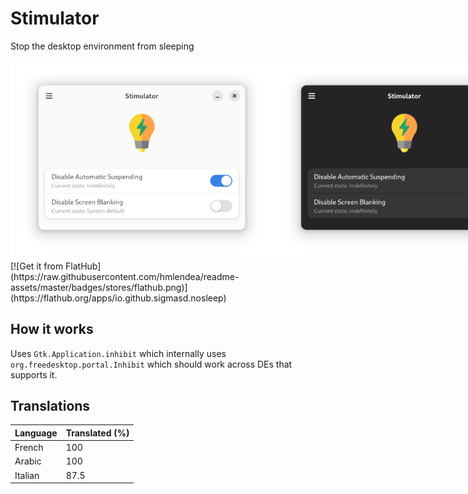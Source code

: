 # Stimulator

Stop the desktop environment from sleeping

<div style="display:flex;">
<img style="width:30em;" src="https://raw.githubusercontent.com/sigmaSd/Stimulator/master/distro/demo_light.png"/>
<img style="width:30em;" src="https://raw.githubusercontent.com/sigmaSd/Stimulator/master/distro/demo.png"/>
</div>
[![Get it from FlatHub](https://raw.githubusercontent.com/hmlendea/readme-assets/master/badges/stores/flathub.png)](https://flathub.org/apps/io.github.sigmasd.nosleep)

## How it works

Uses `Gtk.Application.inhibit` which internally uses
`org.freedesktop.portal.Inhibit` which should work across DEs that supports it.

## Translations

| Language | Translated (%) |
| -------- | -------------- |
| French   | 100            |
| Arabic   | 100            |
| Italian  | 87.5           |
